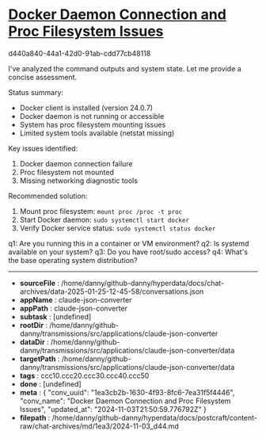 # [Docker Daemon Connection and Proc Filesystem Issues](https://claude.ai/chat/1ea3cb2b-1630-4f93-8fc6-7ea31f5f4446)

d440a840-44a1-42d0-91ab-cdd77cb48118

 I've analyzed the command outputs and system state. Let me provide a concise assessment.

Status summary:
- Docker client is installed (version 24.0.7)
- Docker daemon is not running or accessible
- System has proc filesystem mounting issues
- Limited system tools available (netstat missing)

Key issues identified:
1. Docker daemon connection failure
2. Proc filesystem not mounted
3. Missing networking diagnostic tools

Recommended solution:
1. Mount proc filesystem: `mount proc /proc -t proc`
2. Start Docker daemon: `sudo systemctl start docker`
3. Verify Docker service status: `sudo systemctl status docker`

q1: Are you running this in a container or VM environment?
q2: Is systemd available on your system?
q3: Do you have root/sudo access?
q4: What's the base operating system distribution?

---

* **sourceFile** : /home/danny/github-danny/hyperdata/docs/chat-archives/data-2025-01-25-12-45-58/conversations.json
* **appName** : claude-json-converter
* **appPath** : claude-json-converter
* **subtask** : [undefined]
* **rootDir** : /home/danny/github-danny/transmissions/src/applications/claude-json-converter
* **dataDir** : /home/danny/github-danny/transmissions/src/applications/claude-json-converter/data
* **targetPath** : /home/danny/github-danny/transmissions/src/applications/claude-json-converter/data
* **tags** : ccc10.ccc20.ccc30.ccc40.ccc50
* **done** : [undefined]
* **meta** : {
  "conv_uuid": "1ea3cb2b-1630-4f93-8fc6-7ea31f5f4446",
  "conv_name": "Docker Daemon Connection and Proc Filesystem Issues",
  "updated_at": "2024-11-03T21:50:59.776792Z"
}
* **filepath** : /home/danny/github-danny/hyperdata/docs/postcraft/content-raw/chat-archives/md/1ea3/2024-11-03_d44.md